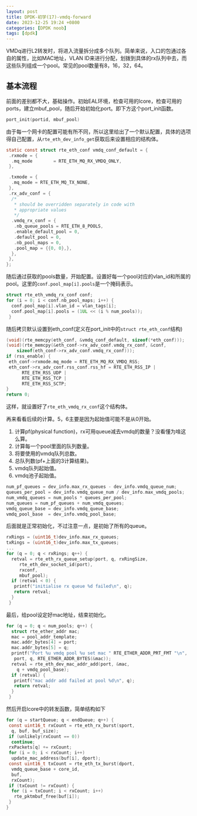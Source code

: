 ```yaml
---
layout: post
title: DPDK-初学(17)-vmdq-forward
date: 2023-12-25 19:24 +0800
categories: [DPDK noob]
tags: [dpdk]
---
```

VMDq进行L2转发时，将进入流量拆分成多个队列。简单来说，入口的包通过各自的属性，比如MAC地址，VLAN ID来进行分配，划拨到具体的rx队列中去，而这些队列组成一个pool。常见的pool数量有8，16，32，64。

## 基本流程

前面的差别都不大，基础操作。初始EAL环境，检查可用的lcore，检查可用的ports，建立mbuf_pool，随后开始初始化port。即下方这个port_init函数。

```c
port_init(portid, mbuf_pool)
```

由于每一个网卡的配置可能有所不同，所以这里给出了一个默认配置，具体的选项得自己配置，从`rte_eth_dev_info_get`获取后来设置相应的结构体。

```c
static const struct rte_eth_conf vmdq_conf_default = {
 .rxmode = {
  .mq_mode        = RTE_ETH_MQ_RX_VMDQ_ONLY,
 },

 .txmode = {
  .mq_mode = RTE_ETH_MQ_TX_NONE,
 },
 .rx_adv_conf = {
  /*
   * should be overridden separately in code with
   * appropriate values
   */
  .vmdq_rx_conf = {
   .nb_queue_pools = RTE_ETH_8_POOLS,
   .enable_default_pool = 0,
   .default_pool = 0,
   .nb_pool_maps = 0,
   .pool_map = {{0, 0},},
  },
 },
};
```

随后通过获取的pools数量，开始配置。设置好每一个pool对应的vlan_id和所属的pool。这里的`conf.pool_map[i].pools`是一个掩码表示。

```c
struct rte_eth_vmdq_rx_conf conf;
for (i = 0; i < conf.nb_pool_maps; i++) {
  conf.pool_map[i].vlan_id = vlan_tags[i];
  conf.pool_map[i].pools = (1UL << (i % num_pools));
 }
```

随后拷贝默认设置到eth_conf(定义在port_init中的`struct rte_eth_conf`结构)

```c
(void)(rte_memcpy(eth_conf, &vmdq_conf_default, sizeof(*eth_conf)));
(void)(rte_memcpy(&eth_conf->rx_adv_conf.vmdq_rx_conf, &conf,
    sizeof(eth_conf->rx_adv_conf.vmdq_rx_conf)));
if (rss_enable) {
 eth_conf->rxmode.mq_mode = RTE_ETH_MQ_RX_VMDQ_RSS;
 eth_conf->rx_adv_conf.rss_conf.rss_hf = RTE_ETH_RSS_IP |
      RTE_ETH_RSS_UDP |
      RTE_ETH_RSS_TCP |
      RTE_ETH_RSS_SCTP;
}
return 0;
```

这样，就设置好了`rte_eth_vmdq_rx_conf`这个结构体。

再来看看后续的计算。5，6主要是因为起始值可能不是从0开始。

1. 计算pf(physical function)，rx可用queue减去vmdq的数量？没看懂为啥这么算。
2. 计算每一个pool里面的队列数量。
3. 将要使用的vmdq队列总数。
4. 总队列数(pf+上面的3计算结果)。
5. vmdq队列起始值。
6. vmdq池子起始值。

```c
num_pf_queues = dev_info.max_rx_queues - dev_info.vmdq_queue_num;
queues_per_pool = dev_info.vmdq_queue_num / dev_info.max_vmdq_pools;
num_vmdq_queues = num_pools * queues_per_pool;
num_queues = num_pf_queues + num_vmdq_queues;
vmdq_queue_base = dev_info.vmdq_queue_base;
vmdq_pool_base  = dev_info.vmdq_pool_base;
```

后面就是正常初始化，不过注意一点，是初始了所有的queue。

```c
rxRings = (uint16_t)dev_info.max_rx_queues;
txRings = (uint16_t)dev_info.max_tx_queues;
...
for (q = 0; q < rxRings; q++) {
  retval = rte_eth_rx_queue_setup(port, q, rxRingSize,
     rte_eth_dev_socket_id(port),
     rxconf,
     mbuf_pool);
  if (retval < 0) {
   printf("initialise rx queue %d failed\n", q);
   return retval;
  }
 }
```

最后，给pool设定好mac地址，结束初始化。

```c
for (q = 0; q < num_pools; q++) {
  struct rte_ether_addr mac;
  mac = pool_addr_template;
  mac.addr_bytes[4] = port;
  mac.addr_bytes[5] = q;
  printf("Port %u vmdq pool %u set mac " RTE_ETHER_ADDR_PRT_FMT "\n",
   port, q, RTE_ETHER_ADDR_BYTES(&mac));
  retval = rte_eth_dev_mac_addr_add(port, &mac,
    q + vmdq_pool_base);
  if (retval) {
   printf("mac addr add failed at pool %d\n", q);
   return retval;
  }
 }
```

然后开启lcore中的转发函数，简单结构如下

```c
for (q = startQueue; q < endQueue; q++) {
 const uint16_t rxCount = rte_eth_rx_burst(sport,
  q, buf, buf_size);
 if (unlikely(rxCount == 0))
  continue;
 rxPackets[q] += rxCount;
 for (i = 0; i < rxCount; i++)
  update_mac_address(buf[i], dport);
 const uint16_t txCount = rte_eth_tx_burst(dport,
  vmdq_queue_base + core_id,
  buf,
  rxCount);
 if (txCount != rxCount) {
  for (i = txCount; i < rxCount; i++)
   rte_pktmbuf_free(buf[i]);
 }
}
```
